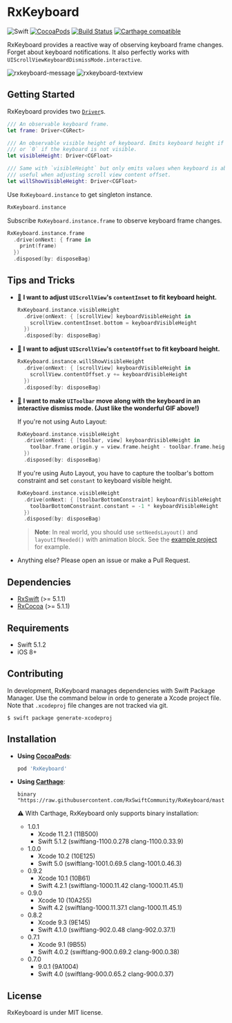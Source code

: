 # RxKeyboard

![Swift](https://img.shields.io/badge/Swift-5.1.2-orange.svg)
[![CocoaPods](http://img.shields.io/cocoapods/v/RxKeyboard.svg)](https://cocoapods.org/pods/RxKeyboard)
[![Build Status](https://travis-ci.org/RxSwiftCommunity/RxKeyboard.svg?branch=master)](https://travis-ci.org/RxSwiftCommunity/RxKeyboard)
[![Carthage compatible](https://img.shields.io/badge/Carthage-compatible-4BC51D.svg?style=flat)](https://github.com/Carthage/Carthage)

RxKeyboard provides a reactive way of observing keyboard frame changes. Forget about keyboard notifications. It also perfectly works with `UIScrollViewKeyboardDismissMode.interactive`.

![rxkeyboard-message](https://cloud.githubusercontent.com/assets/931655/22062707/625eea7a-ddbe-11e6-9984-529abae1bd1a.gif)
![rxkeyboard-textview](https://cloud.githubusercontent.com/assets/931655/19223656/14bd915c-8eb0-11e6-93ea-7618fc9c5d81.gif)

## Getting Started

RxKeyboard provides two [`Driver`](https://github.com/ReactiveX/RxSwift/blob/master/Documentation/Units.md#driver-unit)s.

```swift
/// An observable keyboard frame.
let frame: Driver<CGRect>

/// An observable visible height of keyboard. Emits keyboard height if the keyboard is visible
/// or `0` if the keyboard is not visible.
let visibleHeight: Driver<CGFloat>

/// Same with `visibleHeight` but only emits values when keyboard is about to show. This is
/// useful when adjusting scroll view content offset.
let willShowVisibleHeight: Driver<CGFloat>
```

Use `RxKeyboard.instance` to get singleton instance.

```swift
RxKeyboard.instance
```

Subscribe `RxKeyboard.instance.frame` to observe keyboard frame changes.

```swift
RxKeyboard.instance.frame
  .drive(onNext: { frame in
    print(frame)
  })
  .disposed(by: disposeBag)
```

## Tips and Tricks

- <a name="tip-content-inset" href="#tip-content-inset">🔗</a> **I want to adjust `UIScrollView`'s `contentInset` to fit keyboard height.**

  ```swift
  RxKeyboard.instance.visibleHeight
    .drive(onNext: { [scrollView] keyboardVisibleHeight in
      scrollView.contentInset.bottom = keyboardVisibleHeight
    })
    .disposed(by: disposeBag)
  ```

- <a name="tip-content-offset" href="#tip-content-offset">🔗</a> **I want to adjust `UIScrollView`'s `contentOffset` to fit keyboard height.**

  ```swift
  RxKeyboard.instance.willShowVisibleHeight
    .drive(onNext: { [scrollView] keyboardVisibleHeight in
      scrollView.contentOffset.y += keyboardVisibleHeight
    })
    .disposed(by: disposeBag)
  ```

- <a name="tip-toolbar" href="#tip-toolbar">🔗</a> **I want to make `UIToolbar` move along with the keyboard in an interactive dismiss mode. (Just like the wonderful GIF above!)**

  If you're not using Auto Layout:

  ```swift
  RxKeyboard.instance.visibleHeight
    .drive(onNext: { [toolbar, view] keyboardVisibleHeight in
      toolbar.frame.origin.y = view.frame.height - toolbar.frame.height - keyboardVisibleHeight
    })
    .disposed(by: disposeBag)
  ```

  If you're using Auto Layout, you have to capture the toolbar's bottom constraint and set `constant` to keyboard visible height.

  ```swift
  RxKeyboard.instance.visibleHeight
    .drive(onNext: { [toolbarBottomConstraint] keyboardVisibleHeight in
      toolbarBottomConstraint.constant = -1 * keyboardVisibleHeight
    })
    .disposed(by: disposeBag)
  ```

  > **Note**: In real world, you should use `setNeedsLayout()` and `layoutIfNeeded()` with animation block. See the [example project](https://github.com/RxSwiftCommunity/RxKeyboard/blob/master/Example/Sources/ViewControllers/MessageListViewController.swift#L92-L105) for example.

- Anything else? Please open an issue or make a Pull Request.

## Dependencies

- [RxSwift](https://github.com/ReactiveX/RxSwift) (>= 5.1.1)
- [RxCocoa](https://github.com/ReactiveX/RxSwift) (>= 5.1.1)

## Requirements

- Swift 5.1.2
- iOS 8+

## Contributing

In development, RxKeyboard manages dependencies with Swift Package Manager. Use the command below in orde to generate a Xcode project file. Note that `.xcodeproj` file changes are not tracked via git.

```console
$ swift package generate-xcodeproj
```

## Installation

- **Using [CocoaPods](https://cocoapods.org)**:

  ```ruby
  pod 'RxKeyboard'
  ```

- **Using [Carthage](https://github.com/Carthage/Carthage)**:

  ```
  binary "https://raw.githubusercontent.com/RxSwiftCommunity/RxKeyboard/master/RxKeyboard.json"
  ```

  ⚠️ With Carthage, RxKeyboard only supports binary installation:

  - 1.0.1
    - Xcode 11.2.1 (11B500)
    - Swift 5.1.2 (swiftlang-1100.0.278 clang-1100.0.33.9)
  - 1.0.0
    - Xcode 10.2 (10E125)
    - Swift 5.0 (swiftlang-1001.0.69.5 clang-1001.0.46.3)
  - 0.9.2
    - Xcode 10.1 (10B61)
    - Swift 4.2.1 (swiftlang-1000.11.42 clang-1000.11.45.1)
  - 0.9.0
    - Xcode 10 (10A255)
    - Swift 4.2 (swiftlang-1000.11.37.1 clang-1000.11.45.1)
  - 0.8.2
    - Xcode 9.3 (9E145)
    - Swift 4.1.0 (swiftlang-902.0.48 clang-902.0.37.1)
  - 0.7.1
    - Xcode 9.1 (9B55)
    - Swift 4.0.2 (swiftlang-900.0.69.2 clang-900.0.38)
  - 0.7.0
    - 9.0.1 (9A1004)
    - Swift 4.0 (swiftlang-900.0.65.2 clang-900.0.37)

## License

RxKeyboard is under MIT license.
